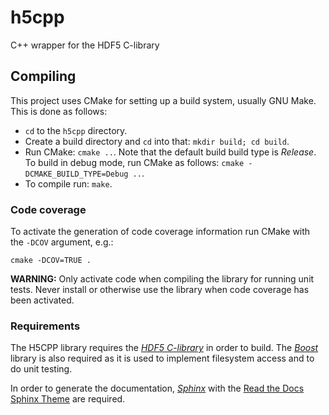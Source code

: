 # h5cpp
C++ wrapper for the HDF5 C-library

## Compiling
This project uses CMake for setting up a build system, usually GNU Make. This is done as follows:

 * ``cd`` to the ``h5cpp`` directory.
 * Create a build directory and ``cd`` into that: ``mkdir build; cd build``.
 * Run CMake: ``cmake ..``. Note that the default build build type is *Release*. To build in debug mode, run CMake as follows: ``cmake -DCMAKE_BUILD_TYPE=Debug ..``.
 * To compile run: ``make``.

### Code coverage
To activate the generation of code coverage information run CMake with the ``-DCOV`` argument, e.g.:
```
cmake -DCOV=TRUE .
```

**WARNING:** Only activate code when compiling the library for running unit tests. Never install or otherwise use the library when code coverage has been activated.

### Requirements
The H5CPP library requires the [*HDF5 C-library*](https://www.hdfgroup.org) in order to build. The [*Boost*](http://www.boost.org) library is also required as it is used to implement filesystem access and to do unit testing.

In order to generate the documentation, [*Sphinx*](http://www.sphinx-doc.org/) with the [Read the Docs Sphinx Theme](https://github.com/rtfd/sphinx_rtd_theme) are required.